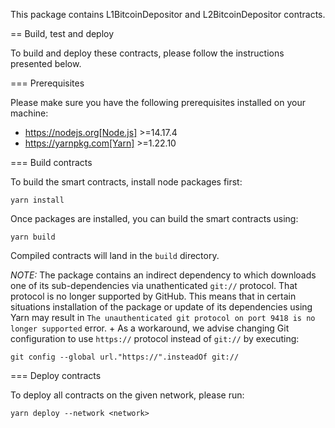This package contains L1BitcoinDepositor and L2BitcoinDepositor contracts.

== Build, test and deploy

To build and deploy these contracts, please follow the instructions presented
below.

=== Prerequisites

Please make sure you have the following prerequisites installed on your machine:

- https://nodejs.org[Node.js] >=14.17.4
- https://yarnpkg.com[Yarn] >=1.22.10

=== Build contracts

To build the smart contracts, install node packages first:
```
yarn install
```
Once packages are installed, you can build the smart contracts using:
```
yarn build
```
Compiled contracts will land in the `build` directory.

*NOTE:* The package contains an indirect dependency to which downloads one of its sub-dependencies
via unathenticated `git://` protocol. That protocol is no longer supported by
GitHub. This means that in certain situations installation of the package or
update of its dependencies using Yarn may result in `The unauthenticated git
protocol on port 9418 is no longer supported` error. +
As a workaround, we advise changing Git configuration to use `https://` protocol
instead of `git://` by executing:
```
git config --global url."https://".insteadOf git://
```

=== Deploy contracts

To deploy all contracts on the given network, please run:
```
yarn deploy --network <network>
```
